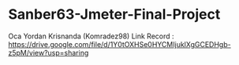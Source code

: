 # Sanber63-Jmeter-Final-Project

Oca Yordan Krisnanda (Komradez98)
Link Record : https://drive.google.com/file/d/1Y0tOXHSe0HYCMIjuklXgGCEDHgb-z5pM/view?usp=sharing